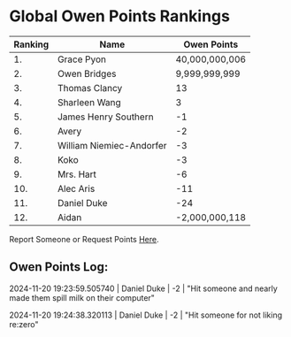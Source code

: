 # Global Owen Points Rankings

|Ranking|Name|Owen Points|
| ----------- | ----------- | ----------- |
|1.|Grace Pyon|40,000,000,006|
|2.|Owen Bridges|9,999,999,999|
|3.|Thomas Clancy|13|
|4.|Sharleen Wang|3|
|5.|James Henry Southern|-1|
|6.|Avery|-2|
|7.|William Niemiec-Andorfer|-3|
|8.|Koko|-3|
|9.|Mrs. Hart|-6|
|10.|Alec Aris|-11|
|11.|Daniel Duke|-24|
|12.|Aidan|-2,000,000,118|

Report Someone or Request Points [Here](https://forms.gle/cc2Y95JU66t6gKew9).


## Owen Points Log:
2024-11-20 19:23:59.505740 | Daniel Duke | -2 | "Hit someone and nearly made them spill milk on their computer"

2024-11-20 19:24:38.320113 | Daniel Duke | -2 | "Hit someone for not liking re:zero"

